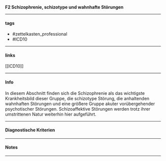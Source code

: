 __F2 Schizophrenie, schizotype und wahnhafte Störungen__

___________________________________________
#### tags

- #zettelkasten_professional
- #ICD10 
___________________________________________
#### links

[[ICD10]]

___________________________________________
#### Info
In diesem Abschnitt finden sich die Schizophrenie als das wichtigste Krankheitsbild dieser Gruppe, die schizotype Störung, die anhaltenden wahnhaften Störungen und eine größere Gruppe akuter vorübergehender psychotischer Störungen. Schizoaffektive Störungen werden trotz ihrer umstrittenen Natur weiterhin hier aufgeführt.
___________________________________________
#### Diagnostische Kriterien

___________________________________________
#### Notes

___________________________________________


